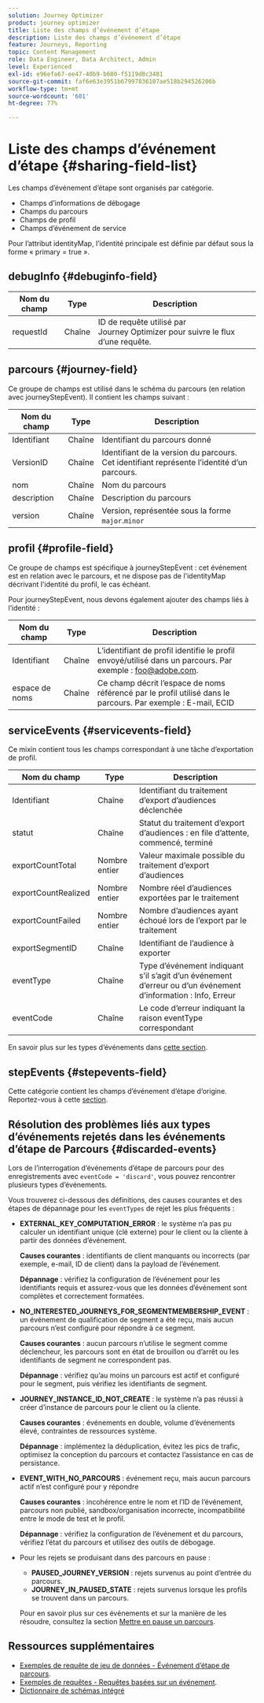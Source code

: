 ```yaml
---
solution: Journey Optimizer
product: journey optimizer
title: Liste des champs d’événement d’étape
description: Liste des champs d’événement d’étape
feature: Journeys, Reporting
topic: Content Management
role: Data Engineer, Data Architect, Admin
level: Experienced
exl-id: e96efa67-ee47-40b9-b680-f5119d8c3481
source-git-commit: faf6e63e3951b67997836107ae518b294526206b
workflow-type: tm+mt
source-wordcount: '601'
ht-degree: 77%

---
```


# Liste des champs d’événement d’étape {#sharing-field-list}

Les champs d’événement d’étape sont organisés par catégorie.

* Champs d’informations de débogage
* Champs du parcours
* Champs de profil
* Champs d’événement de service

Pour l’attribut identityMap, l’identité principale est définie par défaut sous la forme « primary = true ».

## debugInfo {#debuginfo-field}

| Nom du champ | Type | Description |
|---|---|------------|
| requestId | Chaîne | ID de requête utilisé par Journey Optimizer pour suivre le flux d’une requête. |

## parcours {#journey-field}

Ce groupe de champs est utilisé dans le schéma du parcours (en relation avec journeyStepEvent). Il contient les champs suivant :

| Nom du champ | Type | Description |
|---|---|------------|
| Identifiant | Chaîne | Identifiant du parcours donné |
| VersionID | Chaîne | Identifiant de la version du parcours. Cet identifiant représente l’identité d’un parcours. |
| nom | Chaîne | Nom du parcours |
| description | Chaîne | Description du parcours |
| version | Chaîne | Version, représentée sous la forme `major`.`minor` |

## profil {#profile-field}

Ce groupe de champs est spécifique à journeyStepEvent : cet événement est en relation avec le parcours, et ne dispose pas de l&#39;identityMap décrivant l&#39;identité du profil, le cas échéant.

Pour journeyStepEvent, nous devons également ajouter des champs liés à l’identité :

| Nom du champ | Type | Description |
|---|---|------------|
| Identifiant | Chaîne | L’identifiant de profil identifie le profil envoyé/utilisé dans un parcours. Par exemple : foo@adobe.com. |
| espace de noms | Chaîne | Ce champ décrit l’espace de noms référencé par le profil utilisé dans le parcours. Par exemple : E-mail, ECID |

## serviceEvents {#servicevents-field}

Ce mixin contient tous les champs correspondant à une tâche d’exportation de profil.

| Nom du champ | Type | Description |
|---|---|------------|
| Identifiant | Chaîne | Identifiant du traitement d’export d’audiences déclenchée |
| statut | Chaîne | Statut du traitement d’export d’audiences : en file d’attente, commencé, terminé |
| exportCountTotal | Nombre entier | Valeur maximale possible du traitement d’export d’audiences |
| exportCountRealized | Nombre entier | Nombre réel d’audiences exportées par le traitement |
| exportCountFailed | Nombre entier | Nombre d’audiences ayant échoué lors de l’export par le traitement |
| exportSegmentID | Chaîne | Identifiant de l’audience à exporter |
| eventType | Chaîne | Type d’événement indiquant s’il s’agit d’un événement d’erreur ou d’un événement d’information : Info, Erreur |
| eventCode | Chaîne | Le code d’erreur indiquant la raison eventType correspondant |

En savoir plus sur les types d’événements dans [cette section](#discarded-events).

## stepEvents {#stepevents-field}

Cette catégorie contient les champs d’événement d’étape d’origine. Reportez-vous à cette [section](../reports/sharing-legacy-fields.md).


## Résolution des problèmes liés aux types d’événements rejetés dans les événements d’étape de Parcours  {#discarded-events}

Lors de l’interrogation d’événements d’étape de parcours pour des enregistrements avec `eventCode = 'discard'`, vous pouvez rencontrer plusieurs types d’événements.

Vous trouverez ci-dessous des définitions, des causes courantes et des étapes de dépannage pour les `eventTypes` de rejet les plus fréquents :

* **EXTERNAL_KEY_COMPUTATION_ERROR** : le système n’a pas pu calculer un identifiant unique (clé externe) pour le client ou la cliente à partir des données d’événement.

  **Causes courantes** : identifiants de client manquants ou incorrects (par exemple, e-mail, ID de client) dans la payload de l’événement.

  **Dépannage** : vérifiez la configuration de l’événement pour les identifiants requis et assurez-vous que les données d’événement sont complètes et correctement formatées.

* **NO_INTERESTED_JOURNEYS_FOR_SEGMENTMEMBERSHIP_EVENT** : un événement de qualification de segment a été reçu, mais aucun parcours n’est configuré pour répondre à ce segment.

  **Causes courantes** : aucun parcours n’utilise le segment comme déclencheur, les parcours sont en état de brouillon ou d’arrêt ou les identifiants de segment ne correspondent pas.

  **Dépannage** : vérifiez qu’au moins un parcours est actif et configuré pour le segment, puis vérifiez les identifiants de segment.

* **JOURNEY_INSTANCE_ID_NOT_CREATE** : le système n’a pas réussi à créer d’instance de parcours pour le client ou la cliente.

  **Causes courantes** : événements en double, volume d’événements élevé, contraintes de ressources système.

  **Dépannage** : implémentez la déduplication, évitez les pics de trafic, optimisez la conception du parcours et contactez l’assistance en cas de persistance.

* **EVENT_WITH_NO_PARCOURS** : événement reçu, mais aucun parcours actif n’est configuré pour y répondre

  **Causes courantes** : incohérence entre le nom et l’ID de l’événement, parcours non publié, sandbox/organisation incorrecte, incompatibilité entre le mode de test et le profil.

  **Dépannage** : vérifiez la configuration de l’événement et du parcours, vérifiez l’état du parcours et utilisez des outils de débogage.

* Pour les rejets se produisant dans des parcours en pause :

   * **PAUSED_JOURNEY_VERSION** : rejets survenus au point d’entrée du parcours.
   * **JOURNEY_IN_PAUSED_STATE** : rejets survenus lorsque les profils se trouvent dans un parcours.

  Pour en savoir plus sur ces événements et sur la manière de les résoudre, consultez la section [Mettre en pause un parcours](../building-journeys/journey-pause.md#troubleshoot-profile-discards-in-paused-journeys).

## Ressources supplémentaires

* [Exemples de requête de jeu de données - Événement d’étape de parcours](../data/datasets-query-examples.md#journey-step-event).
* [Exemples de requêtes - Requêtes basées sur un événement](query-examples.md#event-based-queries).
* [Dictionnaire de schémas intégré](https://experienceleague.adobe.com/tools/ajo-schemas/schema-dictionary.html?lang=fr)

